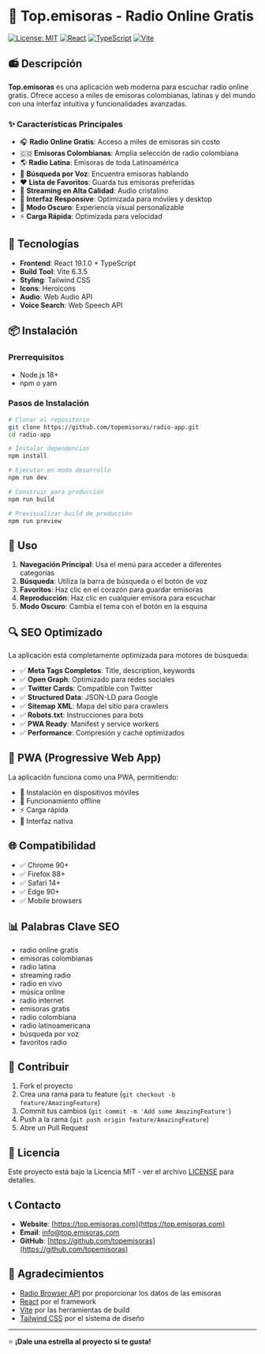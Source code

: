 # 🎵 Top.emisoras - Radio Online Gratis

[![License: MIT](https://img.shields.io/badge/License-MIT-yellow.svg)](https://opensource.org/licenses/MIT)
[![React](https://img.shields.io/badge/React-19.1.0-blue.svg)](https://reactjs.org/)
[![TypeScript](https://img.shields.io/badge/TypeScript-5.0-blue.svg)](https://www.typescriptlang.org/)
[![Vite](https://img.shields.io/badge/Vite-6.3.5-purple.svg)](https://vitejs.dev/)

## 📻 Descripción

**Top.emisoras** es una aplicación web moderna para escuchar radio online gratis. Ofrece acceso a miles de emisoras colombianas, latinas y del mundo con una interfaz intuitiva y funcionalidades avanzadas.

### ✨ Características Principales

- 🎧 **Radio Online Gratis**: Acceso a miles de emisoras sin costo
- 🇨🇴 **Emisoras Colombianas**: Amplia selección de radio colombiana
- 🌎 **Radio Latina**: Emisoras de toda Latinoamérica
- 🎤 **Búsqueda por Voz**: Encuentra emisoras hablando
- ❤️ **Lista de Favoritos**: Guarda tus emisoras preferidas
- 🎵 **Streaming en Alta Calidad**: Audio cristalino
- 📱 **Interfaz Responsive**: Optimizada para móviles y desktop
- 🌙 **Modo Oscuro**: Experiencia visual personalizable
- ⚡ **Carga Rápida**: Optimizada para velocidad

## 🚀 Tecnologías

- **Frontend**: React 19.1.0 + TypeScript
- **Build Tool**: Vite 6.3.5
- **Styling**: Tailwind CSS
- **Icons**: Heroicons
- **Audio**: Web Audio API
- **Voice Search**: Web Speech API

## 📦 Instalación

### Prerrequisitos

- Node.js 18+ 
- npm o yarn

### Pasos de Instalación

```bash
# Clonar el repositorio
git clone https://github.com/topemisoras/radio-app.git
cd radio-app

# Instalar dependencias
npm install

# Ejecutar en modo desarrollo
npm run dev

# Construir para producción
npm run build

# Previsualizar build de producción
npm run preview
```

## 🎯 Uso

1. **Navegación Principal**: Usa el menú para acceder a diferentes categorías
2. **Búsqueda**: Utiliza la barra de búsqueda o el botón de voz
3. **Favoritos**: Haz clic en el corazón para guardar emisoras
4. **Reproducción**: Haz clic en cualquier emisora para escuchar
5. **Modo Oscuro**: Cambia el tema con el botón en la esquina

## 🔍 SEO Optimizado

La aplicación está completamente optimizada para motores de búsqueda:

- ✅ **Meta Tags Completos**: Title, description, keywords
- ✅ **Open Graph**: Optimizado para redes sociales
- ✅ **Twitter Cards**: Compatible con Twitter
- ✅ **Structured Data**: JSON-LD para Google
- ✅ **Sitemap XML**: Mapa del sitio para crawlers
- ✅ **Robots.txt**: Instrucciones para bots
- ✅ **PWA Ready**: Manifest y service workers
- ✅ **Performance**: Compresión y caché optimizados

## 📱 PWA (Progressive Web App)

La aplicación funciona como una PWA, permitiendo:

- 📲 Instalación en dispositivos móviles
- 🔄 Funcionamiento offline
- ⚡ Carga rápida
- 🎨 Interfaz nativa

## 🌐 Compatibilidad

- ✅ Chrome 90+
- ✅ Firefox 88+
- ✅ Safari 14+
- ✅ Edge 90+
- ✅ Mobile browsers

## 📊 Palabras Clave SEO

- radio online gratis
- emisoras colombianas
- radio latina
- streaming radio
- radio en vivo
- música online
- radio internet
- emisoras gratis
- radio colombiana
- radio latinoamericana
- búsqueda por voz
- favoritos radio

## 🤝 Contribuir

1. Fork el proyecto
2. Crea una rama para tu feature (`git checkout -b feature/AmazingFeature`)
3. Commit tus cambios (`git commit -m 'Add some AmazingFeature'`)
4. Push a la rama (`git push origin feature/AmazingFeature`)
5. Abre un Pull Request

## 📄 Licencia

Este proyecto está bajo la Licencia MIT - ver el archivo [LICENSE](LICENSE) para detalles.

## 📞 Contacto

- **Website**: [https://top.emisoras.com](https://top.emisoras.com)
- **Email**: info@top.emisoras.com
- **GitHub**: [https://github.com/topemisoras](https://github.com/topemisoras)

## 🙏 Agradecimientos

- [Radio Browser API](https://api.radio-browser.info/) por proporcionar los datos de las emisoras
- [React](https://reactjs.org/) por el framework
- [Vite](https://vitejs.dev/) por las herramientas de build
- [Tailwind CSS](https://tailwindcss.com/) por el sistema de diseño

---

⭐ **¡Dale una estrella al proyecto si te gusta!**
